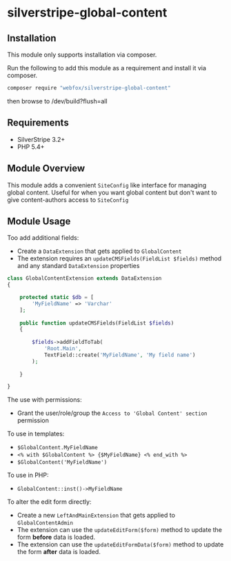 # silverstripe-global-content

## Installation
This module only supports installation via composer.

Run the following to add this module as a requirement and install it via composer.

```sh
composer require "webfox/silverstripe-global-content"
```
then browse to /dev/build?flush=all


## Requirements
* SilverStripe 3.2+
* PHP 5.4+ 

## Module Overview
This module adds a convenient `SiteConfig` like interface for managing global content.
 Useful for when you want global content but don't want to give content-authors access to `SiteConfig`
 
## Module Usage
Too add additional fields:
* Create a `DataExtension` that gets applied to `GlobalContent`
* The extension requires an `updateCMSFields(FieldList $fields)` method and any standard `DataExtension` properties 

```php
class GlobalContentExtension extends DataExtension 
{

    protected static $db = [
        'MyFieldName' => 'Varchar'
    ];
    
    public function updateCMSFields(FieldList $fields)
    {
    
        $fields->addFieldToTab(
            'Root.Main', 
            TextField::create('MyFieldName', 'My field name')
        );
    
    }

}
```

The use with permissions:
* Grant the user/role/group the `Access to 'Global Content' section` permission

To use in templates:
* `$GlobalContent.MyFieldName`
* `<% with $GlobalContent %> {$MyFieldName} <% end_with %>`
* `$GlobalContent('MyFieldName')`

To use in PHP:
* `GlobalContent::inst()->MyFieldName`

To alter the edit form directly:
* Create a new `LeftAndMainExtension` that gets applied to `GlobalContentAdmin`
* The extension can use the `updateEditForm($form)` method to update the form **before** data is loaded.
* The extension can use the `updateEditFormData($form)` method to update the form **after** data is loaded.
